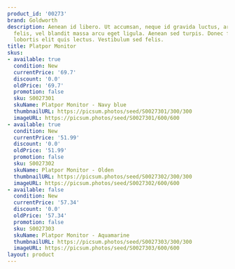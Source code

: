 ```yaml
---
product_id: '00273'
brand: Goldworth
description: Aenean id libero. Ut accumsan, neque id gravida luctus, arcu pede sodales
  felis, vel blandit massa arcu eget ligula. Aenean sed turpis. Donec fermentum. Sed
  lobortis elit quis lectus. Vestibulum sed felis.
title: Platpor Monitor
skus:
- available: true
  condition: New
  currentPrice: '69.7'
  discount: '0.0'
  oldPrice: '69.7'
  promotion: false
  sku: S0027301
  skuName: Platpor Monitor - Navy blue
  thumbnailURL: https://picsum.photos/seed/S0027301/300/300
  imageURL: https://picsum.photos/seed/S0027301/600/600
- available: true
  condition: New
  currentPrice: '51.99'
  discount: '0.0'
  oldPrice: '51.99'
  promotion: false
  sku: S0027302
  skuName: Platpor Monitor - Olden
  thumbnailURL: https://picsum.photos/seed/S0027302/300/300
  imageURL: https://picsum.photos/seed/S0027302/600/600
- available: false
  condition: New
  currentPrice: '57.34'
  discount: '0.0'
  oldPrice: '57.34'
  promotion: false
  sku: S0027303
  skuName: Platpor Monitor - Aquamarine
  thumbnailURL: https://picsum.photos/seed/S0027303/300/300
  imageURL: https://picsum.photos/seed/S0027303/600/600
layout: product
---
```

